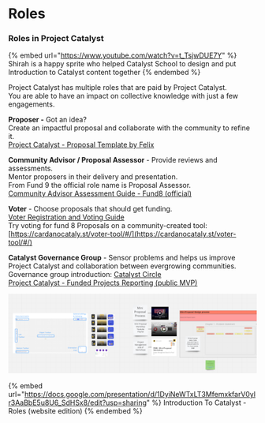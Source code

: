 # Roles

### Roles in Project Catalyst

{% embed url="https://www.youtube.com/watch?v=t_TsjwDUE7Y" %}
Shirah is a happy sprite who helped Catalyst School to design and put Introduction to Catalyst content together
{% endembed %}

Project Catalyst has multiple roles that are paid by Project Catalyst.\
You are able to have an impact on collective knowledge with just a few engagements.

**Proposer -** Got an idea?\
Create an impactful proposal and collaborate with the community to refine it.\
[Project Catalyst - Proposal Template by Felix](https://docs.google.com/document/d/185Dj\_t07C2LJQO1tif1aXhq\_1zqZ-3RsGZAvS7mtiyI/edit?usp=sharing)

**Community Advisor / Proposal Assessor** - Provide reviews and assessments.\
Mentor proposers in their delivery and presentation.\
From Fund 9 the official role name is Proposal Assessor.\
[Community Advisor Assessment Guide - Fund8 (official)](https://docs.google.com/document/d/1g-iZhDlKhUBZkui1uv8NVNfJC4oVD3JtR-P6Fue7XPU/edit)

**Voter** - Choose proposals that should get funding.\
[Voter Registration and Voting Guide\
](https://iohk.zendesk.com/hc/en-us/articles/900005679386)Try voting for fund 8 Proposals on a community-created tool:\
[https://cardanocataly.st/voter-tool/#/](https://cardanocataly.st/voter-tool/#/)

**Catalyst Governance Group** - Sensor problems and helps us improve Project Catalyst and collaboration between evergrowing communities.\
Governance group introduction: [Catalyst Circle](https://docs.google.com/document/d/1af24MHCXI3nbyN4Z0vItmWtvrySsBcurUUeCK3JDLnU/edit?usp=sharing)\
[Project Catalyst - Funded Projects Reporting (public MVP)](https://docs.google.com/spreadsheets/d/1bfnWFa94Y7Zj0G7dtpo9W1nAYGovJbswipxiHT4UE3g/edit#gid=938310766)&#x20;

![](../../../.gitbook/assets/image.png)

{% embed url="https://docs.google.com/presentation/d/1DyiNeWTxLT3MfemxkfarV0ylr3AaBbE5u8U6_SdHSx8/edit?usp=sharing" %}
Introduction To Catalyst - Roles (website edition)
{% endembed %}
